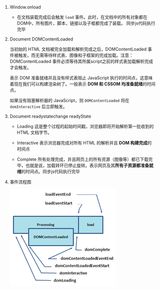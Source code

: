 1. Window.onload

   - 在文档装载完成后会触发  `load` 事件。此时，在文档中的所有对象都在DOM中，所有图片，脚本，链接以及子框都完成了装载。 同步js代码执行完毕

2. Document DOMContentLoaded

   当初始的 HTML 文档被完全加载和解析完成之后，DOMContentLoaded 事件被触发，而无需等待样式表、图像和子框架的完成加载。注意：DOMContentLoaded 事件必须等待其所属script之前的样式表加载解析完成才会触发。

   表示 DOM 准备就绪并且没有样式表阻止 JavaScript 执行的时间点，这意味着现在我们可以构建渲染树了。一般表示 **DOM 和 CSSOM 均准备就绪**的时间点。

   如果没有阻塞解析器的 JavaScript，则 `DOMContentLoaded` 将在 `domInteractive` 后立即触发。

3. Document readystatechange readyState

   - Loading  这是整个过程的起始时间戳，浏览器即将开始解析第一批收到的 HTML 文档字节。

   - Interactive 表示浏览器完成对所有 HTML 的解析并且 **DOM 构建完成**的时间点

   - Complete 所有处理完成，并且网页上的所有资源（图像等）都已下载完毕，也就是说，加载转环已停止旋转。表示网页及其**所有子资源都准备就绪**的时间点。同步js代码执行完毕

     

4. 事件流程图

   <img src="./dom-navtiming.png" />